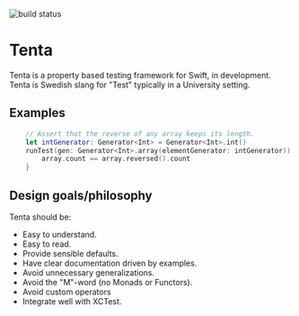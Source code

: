 ![build status](https://travis-ci.com/niilohlin/Tenta.svg?branch=master)

# Tenta
Tenta is a property based testing framework for Swift, in development.
Tenta is Swedish slang for "Test" typically in a University setting.

## Examples

```swift
    // Assert that the reverse of any array keeps its length.
    let intGenerator: Generator<Int> = Generator<Int>.int()
    runTest(gen: Generator<Int>.array(elementGenerator: intGenerator)) { array in
        array.count == array.reversed().count
    }

```

## Design goals/philosophy

Tenta should be:

* Easy to understand.
* Easy to read.
* Provide sensible defaults.
* Have clear documentation driven by examples.
* Avoid unnecessary generalizations.
* Avoid the "M"-word (no Monads or Functors).
* Avoid custom operators
* Integrate well with XCTest.
